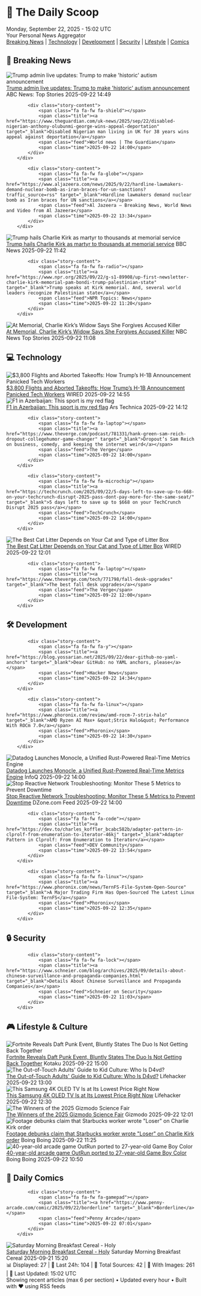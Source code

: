 <!-- Processing 54 RSS feeds at 2025-09-22 15:02:26 UTC -->
<!-- Processing: XKCD -->
<!-- Processing: Saturday Morning Breakfast Cereal -->
<!-- Processing: Poorly Drawn Lines -->
<!-- Processing: Garfield -->
<!-- Processing: Cyanide & Happiness -->
<!-- Processing: Questionable Content -->
<!-- Processing: CNN Top Stories -->
<!-- Processing: CNN Breaking News -->
<!-- Processing: NPR News -->
<!-- Processing: Reuters World News -->
<!-- Processing: Associated Press Breaking -->
<!-- Processing: ABC News Breaking -->
<!-- Processing: NBC News Breaking -->
<!-- Processing: Guardian World News -->
<!-- Processing: Ars Technica -->
<!-- Processing: WIRED -->
<!-- Processing: Slashdot -->
<!-- Processing: Lobsters Python -->
<!-- Processing: Hacker News -->
<!-- Processing: Phoronix Linux News -->
<!-- Processing: OMG! Ubuntu -->
<!-- Processing: DistroWatch -->
<!-- Processing: Linux.com -->
<!-- Processing: Red Hat Blog -->
<!-- Processing: GitLab Blog -->
<!-- Processing: InfoQ -->
<!-- Processing: DZone -->
<!-- Processing: The Pragmatic Engineer -->
<!-- Processing: Lifehacker -->
<!-- Processing: Kotaku -->
<!-- Processing: Schneier on Security -->
<!-- Generated 8 new posts out of 31 feeds processed -->
<div class="newspaper-header">
    <h1 class="newspaper-title">📰 The Daily Scoop</h1>
    <div class="newspaper-date">Monday, September 22, 2025 - 15:02 UTC</div>
    <div class="newspaper-subtitle">Your Personal News Aggregator</div>
</div>

<div class="newspaper-nav">
    <a href="#breaking">Breaking News</a> |
    <a href="#tech">Technology</a> |
    <a href="#dev">Development</a> |
    <a href="#security">Security</a> |
    <a href="#lifestyle">Lifestyle</a> |
    <a href="#webcomics">Comics</a>
</div>

<div class="news-section breaking-news" id="breaking">
<h2 class="section-header">🚨 Breaking News</h2>
<div class="stories-container">
<div class="story">
            <img src="https://s.abcnews.com/images/US/donald-trump-5-ap-gmh-250921_1758464196426_hpMain_4x3t_384.jpg" alt="Trump admin live updates: Trump to make &#x27;historic&#x27; autism announcement" class="story-image" loading="lazy" onerror="this.style.display='none'">
            <div class="story-content">
                <span class="fa fa-fw fa-tv"></span>
                <span class="title"><a href="https://abcnews.go.com/Politics/live-updates/trump-admin-live-updates/?id=125807330" target="_blank">Trump admin live updates: Trump to make &#x27;historic&#x27; autism announcement</a></span>
                <span class="feed">ABC News: Top Stories</span>
                <span class="time">2025-09-22 14:49</span>
            </div>
        </div>
<div class="story">
            
            <div class="story-content">
                <span class="fa fa-fw fa-shield"></span>
                <span class="title"><a href="https://www.theguardian.com/uk-news/2025/sep/22/disabled-nigerian-anthony-olubunmi-george-wins-appeal-deportation" target="_blank">Disabled Nigerian man living in UK for 38 years wins appeal against deportation</a></span>
                <span class="feed">World news | The Guardian</span>
                <span class="time">2025-09-22 14:00</span>
            </div>
        </div>
<div class="story">
            
            <div class="story-content">
                <span class="fa fa-fw fa-globe"></span>
                <span class="title"><a href="https://www.aljazeera.com/news/2025/9/22/hardline-lawmakers-demand-nuclear-bomb-as-iran-braces-for-un-sanctions?traffic_source=rss" target="_blank">Hardline lawmakers demand nuclear bomb as Iran braces for UN sanctions</a></span>
                <span class="feed">Al Jazeera – Breaking News, World News and Video from Al Jazeera</span>
                <span class="time">2025-09-22 13:34</span>
            </div>
        </div>
<div class="story">
            <img src="https://ichef.bbci.co.uk/ace/standard/240/cpsprodpb/fb56/live/e9a18490-9780-11f0-9cf6-cbf3e73ce2b9.jpg" alt="Trump hails Charlie Kirk as martyr to thousands at memorial service" class="story-image" loading="lazy" onerror="this.style.display='none'">
            <div class="story-content">
                <span class="fa fa-fw fa-earth-americas"></span>
                <span class="title"><a href="https://www.bbc.com/news/articles/ckgee0x9p40o?at_medium=RSS&at_campaign=rss" target="_blank">Trump hails Charlie Kirk as martyr to thousands at memorial service</a></span>
                <span class="feed">BBC News</span>
                <span class="time">2025-09-22 11:42</span>
            </div>
        </div>
<div class="story">
            
            <div class="story-content">
                <span class="fa fa-fw fa-radio"></span>
                <span class="title"><a href="https://www.npr.org/2025/09/22/g-s1-89908/up-first-newsletter-charlie-kirk-memorial-pam-bondi-trump-palestinian-state" target="_blank">Trump speaks at Kirk memorial. And, several world leaders recognize Palestinian state</a></span>
                <span class="feed">NPR Topics: News</span>
                <span class="time">2025-09-22 11:20</span>
            </div>
        </div>
<div class="story">
            <img src="https://media-cldnry.s-nbcnews.com/image/upload/t_fit_1500w/mpx/2704722219/2025_09/1758539333883_tdy_news_7a_chesky_kirk_memorial_250922_1920x1080-40tylk.jpg" alt="At Memorial, Charlie Kirk’s Widow Says She Forgives Accused Killer" class="story-image" loading="lazy" onerror="this.style.display='none'">
            <div class="story-content">
                <span class="fa fa-fw fa-broadcast-tower"></span>
                <span class="title"><a href="https://www.today.com/video/mourners-gather-to-bid-farewell-to-charlie-kirk-248062021699" target="_blank">At Memorial, Charlie Kirk’s Widow Says She Forgives Accused Killer</a></span>
                <span class="feed">NBC News Top Stories</span>
                <span class="time">2025-09-22 11:08</span>
            </div>
        </div>
</div>
</div>
<div class="news-section tech-news" id="tech">
<h2 class="section-header">💻 Technology</h2>
<div class="stories-container">
<div class="story">
            <img src="https://media.wired.com/photos/68d10cb8881e3229d0ad68d6/master/pass/GettyImages-1266429167.jpg" alt="$3,800 Flights and Aborted Takeoffs: How Trump’s H-1B Announcement Panicked Tech Workers" class="story-image" loading="lazy" onerror="this.style.display='none'">
            <div class="story-content">
                <span class="fa fa-fw fa-bolt"></span>
                <span class="title"><a href="https://www.wired.com/story/dollar3800-flights-and-aborted-takeoffs-how-trumps-h-1b-announcement-panicked-tech-workers/" target="_blank">$3,800 Flights and Aborted Takeoffs: How Trump’s H-1B Announcement Panicked Tech Workers</a></span>
                <span class="feed">WIRED</span>
                <span class="time">2025-09-22 14:55</span>
            </div>
        </div>
<div class="story">
            <img src="https://cdn.arstechnica.net/wp-content/uploads/2025/09/GettyImages-2236547758-500x500.jpg" alt="F1 in Azerbaijan: This sport is my red flag" class="story-image" loading="lazy" onerror="this.style.display='none'">
            <div class="story-content">
                <span class="fa fa-fw fa-cog"></span>
                <span class="title"><a href="https://arstechnica.com/cars/2025/09/f1-in-azerbaijan-this-sport-is-my-red-flag/" target="_blank">F1 in Azerbaijan: This sport is my red flag</a></span>
                <span class="feed">Ars Technica</span>
                <span class="time">2025-09-22 14:12</span>
            </div>
        </div>
<div class="story">
            
            <div class="story-content">
                <span class="fa fa-fw fa-laptop"></span>
                <span class="title"><a href="https://www.theverge.com/podcast/781331/hank-green-sam-reich-dropout-collegehumor-game-changer" target="_blank">Dropout’s Sam Reich on business, comedy, and keeping the internet weird</a></span>
                <span class="feed">The Verge</span>
                <span class="time">2025-09-22 14:00</span>
            </div>
        </div>
<div class="story">
            
            <div class="story-content">
                <span class="fa fa-fw fa-microchip"></span>
                <span class="title"><a href="https://techcrunch.com/2025/09/22/5-days-left-to-save-up-to-668-on-your-techcrunch-disrupt-2025-pass-dont-pay-more-for-the-same-seat/" target="_blank">5 days left to save up to $668 on your TechCrunch Disrupt 2025 pass</a></span>
                <span class="feed">TechCrunch</span>
                <span class="time">2025-09-22 14:00</span>
            </div>
        </div>
<div class="story">
            <img src="https://media.wired.com/photos/68d0b6f3881e3229d0ad68d4/master/pass/What%20Type%20of%20Cat%20Litter%20Should%20You%20Use_.png" alt="The Best Cat Litter Depends on Your Cat and Type of Litter Box" class="story-image" loading="lazy" onerror="this.style.display='none'">
            <div class="story-content">
                <span class="fa fa-fw fa-bolt"></span>
                <span class="title"><a href="https://www.wired.com/story/what-type-of-cat-litter-should-you-use/" target="_blank">The Best Cat Litter Depends on Your Cat and Type of Litter Box</a></span>
                <span class="feed">WIRED</span>
                <span class="time">2025-09-22 12:01</span>
            </div>
        </div>
<div class="story">
            
            <div class="story-content">
                <span class="fa fa-fw fa-laptop"></span>
                <span class="title"><a href="https://www.theverge.com/tech/771798/fall-desk-upgrades" target="_blank">The best fall desk upgrades</a></span>
                <span class="feed">The Verge</span>
                <span class="time">2025-09-22 12:00</span>
            </div>
        </div>
</div>
</div>
<div class="news-section dev-news" id="dev">
<h2 class="section-header">🛠️ Development</h2>
<div class="stories-container">
<div class="story">
            
            <div class="story-content">
                <span class="fa fa-fw fa-y"></span>
                <span class="title"><a href="https://blog.yossarian.net/2025/09/22/dear-github-no-yaml-anchors" target="_blank">Dear GitHub: no YAML anchors, please</a></span>
                <span class="feed">Hacker News</span>
                <span class="time">2025-09-22 14:34</span>
            </div>
        </div>
<div class="story">
            
            <div class="story-content">
                <span class="fa fa-fw fa-linux"></span>
                <span class="title"><a href="https://www.phoronix.com/review/amd-rocm-7-strix-halo" target="_blank">AMD Ryzen AI Max+ &quot;Strix Halo&quot; Performance With ROCm 7.0</a></span>
                <span class="feed">Phoronix</span>
                <span class="time">2025-09-22 14:30</span>
            </div>
        </div>
<div class="story">
            <img src="https://res.infoq.com/news/2025/09/datadog-monocle-timeseries-db/en/headerimage/generatedHeaderImage-1757805321585.jpg" alt="Datadog Launches Monocle, a Unified Rust-Powered Real-Time Metrics Engine" class="story-image" loading="lazy" onerror="this.style.display='none'">
            <div class="story-content">
                <span class="fa fa-fw fa-info-circle"></span>
                <span class="title"><a href="https://www.infoq.com/news/2025/09/datadog-monocle-timeseries-db/?utm_campaign=infoq_content&utm_source=infoq&utm_medium=feed&utm_term=global" target="_blank">Datadog Launches Monocle, a Unified Rust-Powered Real-Time Metrics Engine</a></span>
                <span class="feed">InfoQ</span>
                <span class="time">2025-09-22 14:00</span>
            </div>
        </div>
<div class="story">
            <img src="https://dz2cdn1.dzone.com/thumbnail?fid=18637239&w=600" alt="Stop Reactive Network Troubleshooting: Monitor These 5 Metrics to Prevent Downtime" class="story-image" loading="lazy" onerror="this.style.display='none'">
            <div class="story-content">
                <span class="fa fa-fw fa-newspaper"></span>
                <span class="title"><a href="https://dzone.com/articles/stop-reactive-network-troubleshooting" target="_blank">Stop Reactive Network Troubleshooting: Monitor These 5 Metrics to Prevent Downtime</a></span>
                <span class="feed">DZone.com Feed</span>
                <span class="time">2025-09-22 14:00</span>
            </div>
        </div>
<div class="story">
            
            <div class="story-content">
                <span class="fa fa-fw fa-code"></span>
                <span class="title"><a href="https://dev.to/charles_koffler_bcabc582b/adapter-pattern-in-clprolf-from-enumeration-to-iterator-46kj" target="_blank">Adapter Pattern in Clprolf: From Enumeration to Iterator</a></span>
                <span class="feed">DEV Community</span>
                <span class="time">2025-09-22 13:54</span>
            </div>
        </div>
<div class="story">
            
            <div class="story-content">
                <span class="fa fa-fw fa-linux"></span>
                <span class="title"><a href="https://www.phoronix.com/news/TernFS-File-System-Open-Source" target="_blank">A Major Trading Firm Has Open-Sourced The Latest Linux File-System: TernFS</a></span>
                <span class="feed">Phoronix</span>
                <span class="time">2025-09-22 12:35</span>
            </div>
        </div>
</div>
</div>
<div class="news-section security-news" id="security">
<h2 class="section-header">🔒 Security</h2>
<div class="stories-container">
<div class="story">
            
            <div class="story-content">
                <span class="fa fa-fw fa-lock"></span>
                <span class="title"><a href="https://www.schneier.com/blog/archives/2025/09/details-about-chinese-surveillance-and-propaganda-companies.html" target="_blank">Details About Chinese Surveillance and Propaganda Companies</a></span>
                <span class="feed">Schneier on Security</span>
                <span class="time">2025-09-22 11:03</span>
            </div>
        </div>
</div>
</div>
<div class="news-section lifestyle-news" id="lifestyle">
<h2 class="section-header">🎮 Lifestyle & Culture</h2>
<div class="stories-container">
<div class="story">
            <img src="https://kotaku.com/app/uploads/2025/09/cmfmtxeqh4sda07o5ju4t6kcf.jpg" alt="Fortnite Reveals Daft Punk Event, Bluntly States The Duo Is Not Getting Back Together" class="story-image" loading="lazy" onerror="this.style.display='none'">
            <div class="story-content">
                <span class="fa fa-fw fa-gamepad"></span>
                <span class="title"><a href="https://kotaku.com/fortnite-reveals-daft-punk-event-no-new-music-getting-back-together-lego-dates-2000627563" target="_blank">Fortnite Reveals Daft Punk Event, Bluntly States The Duo Is Not Getting Back Together</a></span>
                <span class="feed">Kotaku</span>
                <span class="time">2025-09-22 15:00</span>
            </div>
        </div>
<div class="story">
            <img src="https://lifehacker.com/imagery/articles/01K5HZDG95W9Q3BMC7M56TYD4A/hero-image.png" alt="The Out-of-Touch Adults&#x27; Guide to Kid Culture: Who Is D4vd?" class="story-image" loading="lazy" onerror="this.style.display='none'">
            <div class="story-content">
                <span class="fa fa-fw fa-life-ring"></span>
                <span class="title"><a href="https://lifehacker.com/entertainment/current-trends-explained-d4vd?utm_medium=RSS" target="_blank">The Out-of-Touch Adults&#x27; Guide to Kid Culture: Who Is D4vd?</a></span>
                <span class="feed">Lifehacker</span>
                <span class="time">2025-09-22 13:00</span>
            </div>
        </div>
<div class="story">
            <img src="https://lifehacker.com/imagery/articles/01K1Z04R754A6NZ21TN2NZ5KSF/hero-image.png" alt="This Samsung 4K OLED TV Is at Its Lowest Price Right Now" class="story-image" loading="lazy" onerror="this.style.display='none'">
            <div class="story-content">
                <span class="fa fa-fw fa-life-ring"></span>
                <span class="title"><a href="https://lifehacker.com/tech/samsung-65-inch-s90d-4k-oled-tv-sale?utm_medium=RSS" target="_blank">This Samsung 4K OLED TV Is at Its Lowest Price Right Now</a></span>
                <span class="feed">Lifehacker</span>
                <span class="time">2025-09-22 12:30</span>
            </div>
        </div>
<div class="story">
            <img src="https://gizmodo.com/app/uploads/2025/09/Main-1920x1280-1.jpg" alt="The Winners of the 2025 Gizmodo Science Fair" class="story-image" loading="lazy" onerror="this.style.display='none'">
            <div class="story-content">
                <span class="fa fa-fw fa-computer"></span>
                <span class="title"><a href="https://gizmodo.com/the-winners-of-the-2025-gizmodo-science-fair-2000652743" target="_blank">The Winners of the 2025 Gizmodo Science Fair</a></span>
                <span class="feed">Gizmodo</span>
                <span class="time">2025-09-22 12:01</span>
            </div>
        </div>
<div class="story">
            <img src="https://i0.wp.com/boingboing.net/wp-content/uploads/2025/09/jpg-2.jpg?fit=1080%2C783&amp;quality=60&amp;ssl=1" alt="Footage debunks claim that Starbucks worker wrote &quot;Loser&quot; on Charlie Kirk order" class="story-image" loading="lazy" onerror="this.style.display='none'">
            <div class="story-content">
                <span class="fa fa-fw fa-arrow-right"></span>
                <span class="title"><a href="https://boingboing.net/2025/09/22/footage-debunks-claim-that-starbucks-worker-wrote-loser-on-charlie-kirk-order.html" target="_blank">Footage debunks claim that Starbucks worker wrote &quot;Loser&quot; on Charlie Kirk order</a></span>
                <span class="feed">Boing Boing</span>
                <span class="time">2025-09-22 11:25</span>
            </div>
        </div>
<div class="story">
            <img src="https://i0.wp.com/boingboing.net/wp-content/uploads/2025/09/hbyz6k.png?fit=794%2C714&amp;quality=55&amp;ssl=1" alt="40-year-old arcade game OutRun ported to 27-year-old Game Boy Color" class="story-image" loading="lazy" onerror="this.style.display='none'">
            <div class="story-content">
                <span class="fa fa-fw fa-arrow-right"></span>
                <span class="title"><a href="https://boingboing.net/2025/09/22/40-year-old-arcade-game-outrun-ported-to-27-year-old-game-boy-color.html" target="_blank">40-year-old arcade game OutRun ported to 27-year-old Game Boy Color</a></span>
                <span class="feed">Boing Boing</span>
                <span class="time">2025-09-22 10:50</span>
            </div>
        </div>
</div>
</div>
<div class="news-section webcomics-section" id="webcomics">
<h2 class="section-header">🎨 Daily Comics</h2>
<div class="stories-container">
<div class="story">
            
            <div class="story-content">
                <span class="fa fa-fw fa-gamepad"></span>
                <span class="title"><a href="https://www.penny-arcade.com/comic/2025/09/22/borderline" target="_blank">Borderline</a></span>
                <span class="feed">Penny Arcade</span>
                <span class="time">2025-09-22 07:01</span>
            </div>
        </div>
<div class="story">
            <img src="https://www.smbc-comics.com/comics/1758236416-20250921.png" alt="Saturday Morning Breakfast Cereal - Holy" class="story-image" loading="lazy" onerror="this.style.display='none'">
            <div class="story-content">
                <span class="fa fa-fw fa-smile"></span>
                <span class="title"><a href="https://www.smbc-comics.com/comic/holy" target="_blank">Saturday Morning Breakfast Cereal - Holy</a></span>
                <span class="feed">Saturday Morning Breakfast Cereal</span>
                <span class="time">2025-09-21 15:20</span>
            </div>
        </div>
</div>
</div>

<div class="newspaper-footer">
    <div class="stats">
        📊 Displayed: 27 | 📅 Last 24h: 104 | 📡 Total Sources: 42 | 📸 With Images: 261 |
        🔄 Last Updated: 15:02 UTC
    </div>
    <div class="footer-note">
        Showing recent articles (max 6 per section) • Updated every hour • Built with ❤️ using RSS feeds
    </div>
</div>
